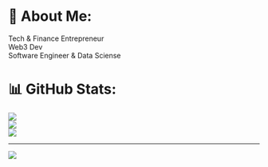 # 💫 About Me:
Tech & Finance Entrepreneur<br>Web3 Dev<br>Software Engineer & Data Sciense

# 📊 GitHub Stats:
![](https://github-readme-stats.vercel.app/api?username=TheRennn&theme=dark&hide_border=false&include_all_commits=false&count_private=false)<br/>
![](https://github-readme-streak-stats.herokuapp.com/?user=TheRennn&theme=dark&hide_border=false)<br/>
![](https://github-readme-stats.vercel.app/api/top-langs/?username=TheRennn&theme=dark&hide_border=false&include_all_commits=false&count_private=false&layout=compact)

---
[![](https://visitcount.itsvg.in/api?id=TheRennn&icon=0&color=0)](https://visitcount.itsvg.in)

<!-- Proudly created with GPRM ( https://gprm.itsvg.in ) -->
